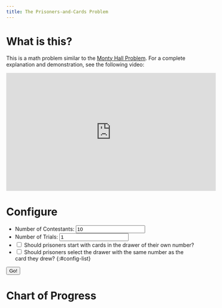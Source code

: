 ```yaml
---
title: The Prisoners-and-Cards Problem
---
```


# What is this? #

This is a math problem similar to the [Monty Hall Problem](https://en.wikipedia.org/wiki/Monty_Hall_problem). For a complete explanation and demonstration, see the following video:



<iframe width="560" height="315" src="https://www.youtube.com/embed/a1DUUnhk3uE" frameborder="0" allow="accelerometer; autoplay; encrypted-media; gyroscope; picture-in-picture" allowfullscreen>[The unbelievable solution to the 100 prisoner puzzle.
 - YouTube](https://youtu.be/a1DUUnhk3uE)</iframe>


# Configure #

* <label class="config-input-line">Number of Contestants: <input type="number" name="contestant-count" id="contestant-count" min="2" value="10" /></label>
* <label class="config-input-line">Number of Trials: <input type="number" name="trials-count" id="trials-count" min="1" value="1" /></label>
* <label class="config-input-line"><input type="checkbox" name="shouldPrisonersStartWithCardsInTheDrawerOfTheirOwnNumber" /> Should prisoners start with cards in the drawer of their own number?</label>
* <label class="config-input-line"><input type="checkbox" name="shouldPrisonersSelectTheDrawerWithTheSameNumberAsTheCardTheyDrew" /> Should prisoners select the drawer with the same number as the card they drew?</label>
{:#config-list}

<button id="begin-button">Go!</button>


# Chart of Progress #

<div class="ct-chart ct-perfect-fourth"></div>
<script>
var data = {
    // A labels array that can contain any sort of values
    labels: ['Mon', 'Tue', 'Wed', 'Thu', 'Fri'],
    // Our series array that contains series objects or in this case series data arrays
    series: [
        [5, 2, 4, 2, 0]
    ]
}

// As options we currently only set a static size of 300x200 px. We can also omit this and use aspect ratio containers
// as you saw in the previous example
var options = {
  height: 300,
  plugins: [
    Chartist.plugins.ctPointLabels(/*{
      textAnchor: 'middle',
      labelInterpolationFnc: function(value) {return '$' + value.toFixed(2)}
    }*/)
  ]
}

// Create a new line chart object where as first parameter we pass in a selector
// that is resolving to our chart container element. The Second parameter
// is the actual data object.
new Chartist.Line('.ct-chart', data, options)
</script>
